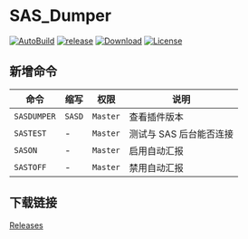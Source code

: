 # SAS_Dumper

[![AutoBuild][workflow_b]][workflow] [![release][release_b]][release] [![Download][download_b]][release] [![License][license_b]][license]

## 新增命令

| 命令        | 缩写   | 权限     | 说明                    |
| ----------- | ------ | -------- | ----------------------- |
| `SASDUMPER` | `SASD` | `Master` | 查看插件版本            |
| `SASTEST`   | -      | `Master` | 测试与 SAS 后台能否连接 |
| `SASON`     | -      | `Master` | 启用自动汇报            |
| `SASTOFF`   | -      | `Master` | 禁用自动汇报            |

## 下载链接

[Releases](https://github.com/chr233/SAS_Dumper/releases)

[workflow_b]: https://github.com/chr233/SAS_Dumper/actions/workflows/dotnet.yml/badge.svg
[workflow]: https://github.com/chr233/SAS_Dumper/actions/workflows/dotnet.yml
[download_b]: https://img.shields.io/github/downloads/chr233/SAS_Dumper/total
[release]: https://github.com/chr233/SAS_Dumper/releases
[release_b]: https://img.shields.io/github/v/release/chr233/SAS_Dumper
[license]: https://github.com/chr233/SAS_Dumper/blob/master/license
[license_b]: https://img.shields.io/github/license/chr233/SAS_Dumper
